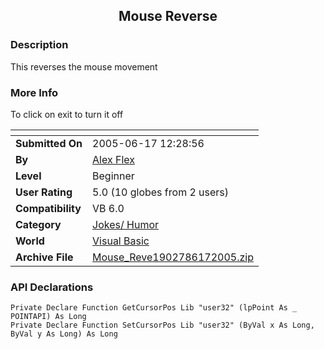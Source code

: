 ﻿<div align="center">

## Mouse Reverse


</div>

### Description

This reverses the mouse movement
 
### More Info
 
To click on exit to turn it off


<span>             |<span>
---                |---
**Submitted On**   |2005-06-17 12:28:56
**By**             |[Alex Flex](https://github.com/Planet-Source-Code/PSCIndex/blob/master/ByAuthor/alex-flex.md)
**Level**          |Beginner
**User Rating**    |5.0 (10 globes from 2 users)
**Compatibility**  |VB 6\.0
**Category**       |[Jokes/ Humor](https://github.com/Planet-Source-Code/PSCIndex/blob/master/ByCategory/jokes-humor__1-40.md)
**World**          |[Visual Basic](https://github.com/Planet-Source-Code/PSCIndex/blob/master/ByWorld/visual-basic.md)
**Archive File**   |[Mouse\_Reve1902786172005\.zip](https://github.com/Planet-Source-Code/alex-flex-mouse-reverse__1-61209/archive/master.zip)

### API Declarations

```
Private Declare Function GetCursorPos Lib "user32" (lpPoint As _
POINTAPI) As Long
Private Declare Function SetCursorPos Lib "user32" (ByVal x As Long, ByVal y As Long) As Long
```





